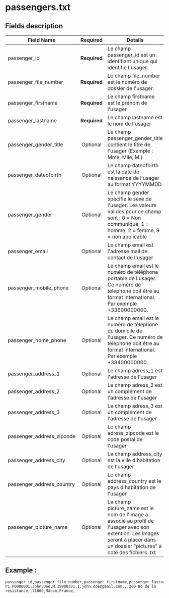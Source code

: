 # passengers.txt

## Fields description 

| Field Name                |  Required   |  Details |
|---------------------------|:-----------:|----------|
| passenger_id              |  **Required** |  Le champ passenger_id est un identifiant unique qui identifie l'usager.
| passenger_file_number     |  **Required** |  Le champ file_number est le numéro de dossier de l'usager.
| passenger_firstname       |  **Required** |  Le champ firstname est le prénom de l'usager
| passenger_lastname        |  **Required** |  Le champ lastname est le nom de l'usager
| passenger_gender_title    |  Optional     |  Le champ passenger_gender_title contient le titre de l'usager (Exemple : Mme, Mlle, M.)
| passenger_dateofbirth     |  Optional     |  Le champ dateofbirth est la date de naissance de l'usager au format YYYYMMDD
| passenger_gender          |  Optional     |  Le champ gender spécifie le sexe de l'usager. Les valeurs valides pour ce champ sont :  0 = Non communiqué, 1 = homme, 2 = femme, 9 = non applicable
| passenger_email           |  Optional     |  Le champ email est l'adresse mail de contact de l'usager
| passenger_mobile_phone    |  Optional     |  Le champ email est le numéro de téléphone portable de l'usager. Ce numéro de téléphone doit être au format international. Par exemple +33600000000.
| passenger_home_phone      |  Optional     |  Le champ email est le numéro de téléphone du domicile de l'usager. Ce numéro de téléphone doit être au format international. Par exemple +33400000000.
| passenger_address_1       |  Optional     |  Le champ adress_1 est l'adresse de l'usager
| passenger_address_2       |  Optional     |  Le champ adress_2 est un complément de l'adresse de l'usager
| passenger_address_3       |  Optional     |  Le champ adress_3 est un complément de l'adresse de l'usager
| passenger_address_zipcode |  Optional     |  Le champ adress_zipcode est le code postal de l'usager
| passenger_address_city    |  Optional     |  Le champ address_city est la ville d'habitation de l'usager
| passenger_address_country |  Optional     |  Le champ address_country est le pays d'habitation de l'usager
| passenger_picture_name    |  Optional     |  Le champ picture_name est le nom de l'image à associé au profil de l'usager avec son extention. Les images seront à placer dans un dossier "pictures" à coté des fichiers .txt


## Example : 
```
passenger_id,passenger_file_number,passenger_firstname,passenger_lastname,passenger_gender_title,passenger_dateofbirth,passenger_gender,passenger_email,passenger_mobile_phone,passenger_home_phone,passenger_address_1,passenger_address_2,passenger_address_3,passenger_address_zipcode,passenger_address_city,passenger_address_country,passenger_picture_name
P1,P0000001,John,Doe,M,19900331,1,john.doe@gmail.com,,,200 Bd de la resistance,,71000,Mâcon,France,
```
